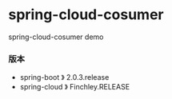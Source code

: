 # spring-cloud-cosumer
spring-cloud-cosumer demo

### 版本
- spring-boot 》 2.0.3.release
- spring-cloud 》 Finchley.RELEASE
